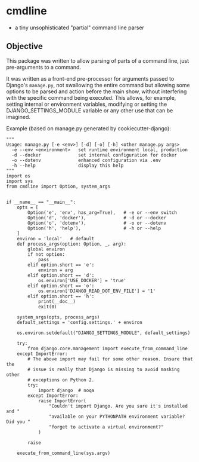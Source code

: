 # cmdline
- a tiny unsophisticated "partial" command line parser

## Objective
This package was written to allow parsing of parts of a command line,
just pre-arguments to a command.

It was written as a front-end pre-processor for arguments passed to Django's `manage.py`,
not swallowing the entire command but allowing some options to be parsed and action before
the main show, without interfering with the specific command being executed.
This allows, for example, setting internal or environment variables, modifying or setting
the DJANGO_SETTINGS_MODULE variable or any other use that can be imagined.

Example (based on manage.py generated by cookiecutter-django):
```python3
"""
Usage: manage.py [-e <env>] [-d] [-o] [-h] <other manage.py args>
  -e --env <environment>   set runtime environment local, production
  -d --docker              set internal configuration for docker
  -o --dotenv              enhanced configuration via .env
  -h --help                display this help
"""
import os
import sys
from cmdline import Option, system_args


if __name__ == "__main__":
    opts = [
        Option('e', 'env', has_arg=True),   # -e or --env switch
        Option('d', 'docker'),              # -d or --docker
        Option('o', 'dotenv'),              # -o or --dotenv
        Option('h', 'help'),                # -h or --help
    ]
    environ = 'local'   # default
    def process_args(option: Option, _, arg):
        global environ
        if not option:
            pass
        elif option.short == 'e':
            environ = arg
        elif option.short == 'd':
            os.environ['USE_DOCKER'] = 'true'
        elif option.short == 'o':
            os.environ['DJANGO_READ_DOT_ENV_FILE'] = '1'
        elif option.short == 'h':
            print(__doc__)
            exit(0)

    system_args(opts, process_args)
    default_settings = 'config.settings.' + environ
            
    os.environ.setdefault("DJANGO_SETTINGS_MODULE", default_settings)

    try:
        from django.core.management import execute_from_command_line
    except ImportError:
        # The above import may fail for some other reason. Ensure that the
        # issue is really that Django is missing to avoid masking other
        # exceptions on Python 2.
        try:
            import django  # noqa
        except ImportError:
            raise ImportError(
                "Couldn't import Django. Are you sure it's installed and "
                "available on your PYTHONPATH environment variable? Did you "
                "forget to activate a virtual environment?"
            )

        raise

    execute_from_command_line(sys.argv)
```
